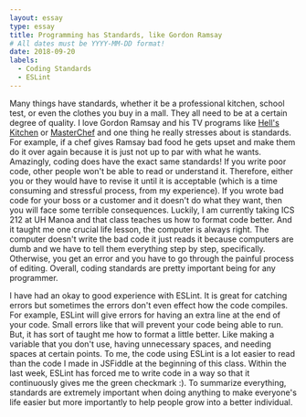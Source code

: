 ```yaml
---
layout: essay
type: essay
title: Programming has Standards, like Gordon Ramsay
# All dates must be YYYY-MM-DD format!
date: 2018-09-20
labels:
  - Coding Standards
  - ESLint
---
```


Many things have standards, whether it be a professional kitchen, school test, or even the clothes you buy in a mall. They all need to be at a certain degree of quality. I love Gordon Ramsay and his TV programs like [Hell's Kitchen](https://www.fox.com/hells-kitchen/) or [MasterChef](https://www.fox.com/masterchef/) and one thing he really stresses about is standards. For example, if a chef gives Ramsay bad food he gets upset and make them do it over again because it is just not up to par with what he wants. Amazingly, coding does have the exact same standards! If you write poor code, other people won't be able to read or understand it. Therefore, either you or they would have to revise it until it is acceptable (which is a time consuming and stressful process, from my experience). If you wrote bad code for your boss or a customer and it doesn't do what they want, then you will face some terrible consequences. Luckily, I am currently taking ICS 212 at UH Manoa and that class teaches us how to format code better. And it taught me one crucial life lesson, the computer is always right. The computer doesn't write the bad code it just reads it because computers are dumb and we have to tell them everything step by step, specifically. Otherwise, you get an error and you have to go through the painful process of editing. Overall, coding standards are pretty important being for any programmer.

I have had an okay to good experience with ESLint. It is great for catching errors but sometimes the errors don't even effect how the code compiles. For example, ESLint will give errors for having an extra line at the end of your code. Small errors like that will prevent your code being able to run. But, it has sort of taught me how to format a little better. Like making a variable that you don't use, having unnecessary spaces, and needing spaces at certain points. To me, the code using ESLint is a lot easier to read than the code I made in JSFiddle at the beginning of this class. Within the last week, ESLint has forced me to write code in a way so that it continuously gives me the green checkmark :). To summarize everything, standards are extremely important when doing anything to make everyone's life easier but more importantly to help people grow into a better individual. 
